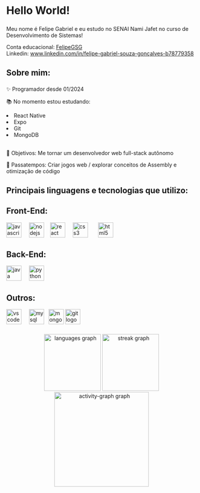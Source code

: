<h1 align="left">Hello World!</h1>

###

<p align="left">Meu nome é Felipe Gabriel e eu estudo no SENAI Nami Jafet no curso de Desenvolvimento de Sistemas!</p>
Conta educacional: <a href="https://github.com/FelipeGSG">FelipeGSG</a><br>
Linkedin:  <a href="https://www.linkedin.com/in/felipe-gabriel-souza-gonçalves-b78779358">www.linkedin.com/in/felipe-gabriel-souza-gonçalves-b78779358</a><br>

<h2 align="left">Sobre mim:</h2>

###

<p align="left">✨ Programador desde 01/2024</p>
<p>📚 No momento estou estudando:</p>
  <li>React Native</li>
  <li>Expo</li>
  <li>Git</li>
  <li>MongoDB</li>
  <br>
<p>🎯 Objetivos: Me tornar um desenvolvedor web full-stack autônomo </p>
<p>🧩 Passatempos: Criar jogos web / explorar conceitos de Assembly e otimização de código </p>

###

<h2 align="left">Principais linguagens e tecnologias que utilizo:</h2>

###

<h2 align="left">Front-End:</h2>
<div align="left">
  <img src="https://cdn.jsdelivr.net/gh/devicons/devicon/icons/javascript/javascript-original.svg" height="40" alt="javascript logo"  />
  <img width="12" />
  <img src="https://cdn.jsdelivr.net/gh/devicons/devicon/icons/nodejs/nodejs-original.svg" height="40" alt="nodejs logo"  />&nbsp;&nbsp;&nbsp;
  <img src="https://cdn.jsdelivr.net/gh/devicons/devicon/icons/react/react-original.svg" height="40" alt="react logo"  />
  <img width="12" />
  <img src="https://cdn.jsdelivr.net/gh/devicons/devicon/icons/css3/css3-original.svg" height="40" alt="css3 logo"  />
  <img width="12" /> &nbsp;
  <img src="https://cdn.jsdelivr.net/gh/devicons/devicon/icons/html5/html5-original.svg" height="40" alt="html5 logo"  />
  <img width="12" />
</div>

###

<h2 align="left">Back-End:</h2>
<div align="left">
  <img src="https://cdn.jsdelivr.net/gh/devicons/devicon/icons/java/java-original.svg" height="40" alt="java logo"  />
  <img width="12" />
  <img src="https://cdn.jsdelivr.net/gh/devicons/devicon/icons/python/python-original.svg" height="40" alt="python logo"  />
  <img width="12" />
</div>

###
<h2 align="left">Outros:</h2>
<div align="left">
  <img src="https://cdn.jsdelivr.net/gh/devicons/devicon/icons/vscode/vscode-original.svg" height="40" alt="vscode logo"  />
  <img width="12" />
  <img src="https://cdn.jsdelivr.net/gh/devicons/devicon/icons/mysql/mysql-original.svg" height="40" alt="mysql logo"  /> &nbsp;
   <img src="https://cdn.jsdelivr.net/gh/devicons/devicon/icons/mongodb/mongodb-original.svg" height="40" alt="mongodb logo"  />
  <img src="https://cdn.jsdelivr.net/gh/devicons/devicon/icons/git/git-original.svg" height="40" alt="git logo"  />
</div>


###

<div align="center">
  <img src="https://github-readme-stats.vercel.app/api/top-langs?username=Felipe-Gabriel-Souza-Goncalves&locale=en&hide_title=false&layout=compact&card_width=320&langs_count=5&theme=dracula&hide_border=false&order=2" height="150" alt="languages graph"  />
  <img src="https://streak-stats.demolab.com?user=Felipe-Gabriel-Souza-Goncalves&locale=en&mode=daily&theme=dracula&hide_border=false&border_radius=5&order=3" height="150" alt="streak graph"  />
  <img src="https://github-readme-activity-graph.vercel.app/graph?username=Felipe-Gabriel-Souza-Goncalves&radius=16&theme=react&area=true&order=5&hide_border=true&hide_title=true" height="250" alt="activity-graph graph"  />
</div>

<!--
**Felipe-Gabriel-Souza-Goncalves/Felipe-Gabriel-Souza-Goncalves** is a ✨ _special_ ✨ repository because its `README.md` (this file) appears on your GitHub profile.

-->
